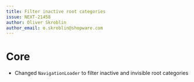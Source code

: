 ```yaml
---
title: Filter inactive root categories
issue: NEXT-21458
author: Oliver Skroblin
author_email: o.skroblin@shopware.com
---
```

# Core
* Changed `NavigationLoader` to filter inactive and invisible root categories
